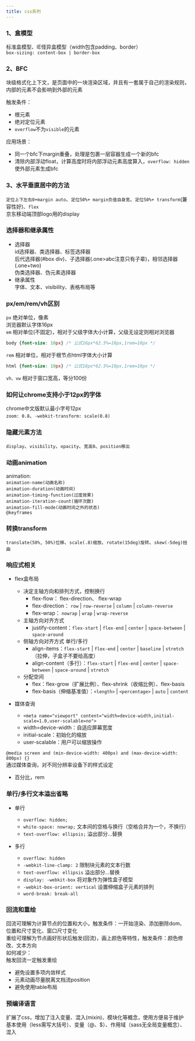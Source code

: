 ```yaml
---
title: css系列
---
```


### 1、盒模型
标准盒模型、IE怪异盒模型（width包含padding、border）   
```box-sizing: content-box | border-box```

### 2、BFC
块级格式化上下文，是页面中的一块渲染区域，并且有一套属于自己的渲染规则，内部的元素不会影响到外部的元素

触发条件：
* 根元素
* 绝对定位元素
* ```overflow```不为```visible```的元素

应用场景：
* 同一个bfc下margin重叠，处理是包裹一层容器生成一个新的bfc
* 清除内部浮动float，计算高度时将内部浮动元素高度算入，```overflow: hidden```使外部元素生成bfc

### 3、水平垂直居中的方法
```定位上下左右0+margin auto```、```定位50%+ margin负值自身宽```、```定位50%+ transform```(兼容性好)、```flex```   
京东移动端顶部logo用的display


### 选择器和继承属性
- 选择器   
id选择器、类选择器、标签选择器   
后代选择器(#box div)、子选择器(.one>abc注意只有子辈)，相邻选择器(.one+two)   
伪类选择器、伪元素选择器
- 继承属性   
字体、文本、visibility、表格布局等

### px/em/rem/vh区别
```px``` 绝对单位，像素   
浏览器默认字体16px   
```em``` 相对单位(不固定)，相对于父级字体大小计算，父级无设定则相对浏览器   
```css
body {font-size: 10px} /* 公式16px*62.5%=10px,1rem=10px */
```
```rem``` 相对单位，相对于根节点html字体大小计算   
```css
html {font-size: 10px} /* 公式16px*62.5%=10px,1rem=10px */
```
```vh、vw``` 相对于窗口宽高，等分100份

### 如何让chrome支持小于12px的字体
chrome中文版默认最小字号12px   
```zoom: 0.8```、```-webkit-transform: scale(0.8)```

### 隐藏元素方法
```display```、```visibility```、```opacity```、```宽高0```、```position移出```

### 动画animation
animation:   
```animation-name(动画名称)```   
```animation-duration(动画时间)```   
```animation-timing-function(过度效果)```   
```animation-iteration-count(循环次数)```   
```animation-fill-mode(动画时间之外的状态)```   
```@keyframes```

### 转换transform
```translate(50%, 50%)位移```、```scale(.8)缩放```、```rotate(15deg)旋转```、```skew(-5deg)扭曲```

### 响应式相关
* flex盒布局
  * 决定主轴方向和排列方式，控制换行
    * flex-flow： flex-direction、 flex-wrap
    * flex-direction： ```row``` | ```row-reverse``` | ```column``` | ```column-reverse```
    * flex-wrap： ```nowrap``` | ```wrap``` | ```wrap-reverse```
  * 主轴方向对齐方式
    * justify-content：```flex-start``` | ```flex-end``` | ```center``` | ```space-between``` | ```space-around```
  * 侧轴方向对齐方式 单行/多行
    * align-items：```flex-start``` | ```flex-end``` | ```center``` | ```baseline``` | ```stretch```（拉伸，子盒子不要给高度）
    * align-content（多行）：```flex-start``` | ```flex-end``` | ```center``` | ```space-between``` | ```space-around``` | ```stretch```
  * 分配空间
    * flex：flex-grow（扩展比例）、flex-shrink（收缩比例）、flex-basis
    * flex-basis（伸缩基准值）：```<length>``` | ```<percentage>``` | ```auto``` | ```content```

* 媒体查询   
  * ```<meta name="viewport" content="width=device-width,initial-scale=1.0,user-scalable=no">```   
  * width=device-width：自适应屏幕宽度
  * initial-scale：初始化的缩放
  * user-scalable：用户可以缩放操作   

```@media screen and (min-device-width: 400px) and (max-device-width: 800px) {}```   
通过媒体查询，对不同分辨率设备下的样式设定

* 百分比，rem

### 单行/多行文本溢出省略
* 单行
  * ```overflow: hidden;```
  * ```white-space: nowrap;```  文本间的空格与换行（空格合并为一个，不换行）
  * ```text-overflow: ellipsis;```  溢出部分...替换

* 多行
  * ```overflow: hidden```
  * ```-webkit-line-clamp: 2``` 限制块元素的文本行数
  * ```text-overflow: ellipsis``` 溢出部分...替换
  * ```display: -webkit-box``` 将对象作为弹性盒子模型
  * ```-webkit-box-orient: vertical``` 设置伸缩盒子元素的排列
  * ```word-break: break-all```

### 回流和重绘
回流可理解为计算节点的位置和大小，触发条件：一开始渲染、添加删除dom、位置和尺寸变化、窗口尺寸变化   
重绘可理解为节点画好形状后触发(回流)，画上颜色等特性，触发条件：颜色修改、文本方向   
如何减少：   
触发回流一定触发重绘   
* 避免设置多项内敛样式
* 元素动画尽量脱离文档流position
* 避免使用table布局

### 预编译语言
扩展了css，增加了注入变量、混入(mixin)、模块化等概念，使用方便易于维护   
基本使用（less需写大括号）、变量（@、$）、作用域（sass无全局变量概念）、混入
